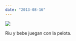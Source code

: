 ```yaml
---
date: "2013-08-16"
---
```


![](images/tumblr_mrm81f85fB1r16syio1_1280-1024x576.jpg)

Riu y bebe juegan con la pelota.
